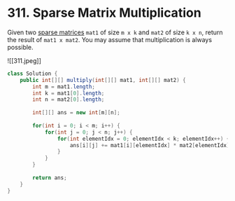 
# 311. Sparse Matrix Multiplication

Given two [sparse matrices](https://en.wikipedia.org/wiki/Sparse_matrix) `mat1` of size `m x k` and `mat2` of size `k x n`, return the result of `mat1 x mat2`. You may assume that multiplication is always possible.

![[311.jpeg]]

```java
class Solution {
    public int[][] multiply(int[][] mat1, int[][] mat2) {
        int m = mat1.length;
        int k = mat1[0].length;
        int n = mat2[0].length;
        
        int[][] ans = new int[m][n];
        
        for(int i = 0; i < m; i++) {
            for(int j = 0; j < n; j++) {
                for(int elementIdx = 0; elementIdx < k; elementIdx++) {
                    ans[i][j] += mat1[i][elementIdx] * mat2[elementIdx][j];
                }
            }
        }
        
        return ans;
    }
}
```
